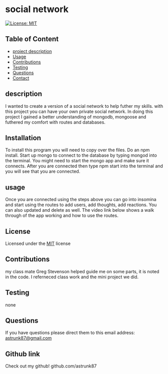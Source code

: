 

# social network
[![License: MIT](https://img.shields.io/badge/License-MIT-yellow.svg)](https://opensource.org/licenses/MIT)

## Table of Content 
* [project description](#Description)
* [Usage](#Usage)
* [Contributions](#Contributions)
* [Testing](#Testing)
* [Questions](#Questions)
* [Contact](#Contact)


## description
 I wanted to create a version of a social network to help futher my skills.
 with this project you can have your own private social network.
 In doing this project I gained a better understanding of mongodb, mongoose and futhered my comfort with routes and databases.

## Installation
  To install this program you will need to copy over the files. Do an npm install. Start up mongo to connect to the database by typing mongod into the terminal. You might need to start the mongo app and make sure it connects. After you are connected then type npm start into the terminal and you will see that you are connected. 

## usage
  Once you are connected using the steps above you can go into insomina and start using the routes to add users, add thoughts, add reactions. You can also updated and delete as well. The video link below shows a walk through of the app working and how to use the routes.

## License
  Licensed under the [MIT](https://choosealicense.com/licenses/mit/) license 

## Contributions 
  my class mate Greg Stevenson helped guide me on some parts, it is noted in the code.
  I referneced class work and the mini project we did.

## Testing 
  none

## Questions
  If you have questions please direct them to this email address:
  astrunk87@gmail.com
  
## Github link
  Check out my github!
  github.com/astrunk87  
  

